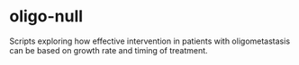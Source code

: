 # oligo-null
Scripts exploring how effective intervention in patients with oligometastasis can be based on growth rate and timing of treatment. 

